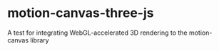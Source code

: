 # motion-canvas-three-js

A test for integrating WebGL-accelerated 3D rendering to the motion-canvas library

